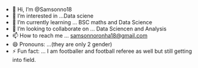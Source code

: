- 👋 Hi, I’m @Samsonno18
- 👀 I’m interested in ...Data sciene
- 🌱 I’m currently learning ... BSC maths and Data Science
- 💞️ I’m looking to collaborate on ... Data Sciencen and Analysis
- 📫 How to reach me ... samsonnoronha18@gmail.com
- 😄 Pronouns: ...(they are only 2 gender)
- ⚡ Fun fact: ... I am footballer and football referee as well but still getting into field.

<!---
Samsonno18/Samsonno18 is a ✨ special ✨ repository because its `README.md` (this file) appears on your GitHub profile.
You can click the Preview link to take a look at your changes.
--->
